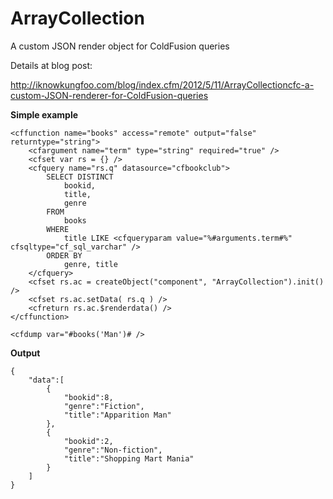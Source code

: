 ArrayCollection
===============

A custom JSON render object for ColdFusion queries

Details at blog post:

http://iknowkungfoo.com/blog/index.cfm/2012/5/11/ArrayCollectioncfc-a-custom-JSON-renderer-for-ColdFusion-queries

**Simple example**

```
<cffunction name="books" access="remote" output="false" returntype="string">
    <cfargument name="term" type="string" required="true" />
    <cfset var rs = {} />
    <cfquery name="rs.q" datasource="cfbookclub">
        SELECT DISTINCT
            bookid,
            title,
            genre
        FROM
            books
        WHERE
            title LIKE <cfqueryparam value="%#arguments.term#%" cfsqltype="cf_sql_varchar" />
        ORDER BY
            genre, title
    </cfquery>
    <cfset rs.ac = createObject("component", "ArrayCollection").init() />
    <cfset rs.ac.setData( rs.q ) />
    <cfreturn rs.ac.$renderdata() />
</cffunction>

<cfdump var="#books('Man')# />
```

**Output**
```
{    
    "data":[
        {
    		"bookid":8,
			"genre":"Fiction",
			"title":"Apparition Man"
		},
        {
			"bookid":2,
			"genre":"Non-fiction",
			"title":"Shopping Mart Mania"
		}
    ]
}
```
